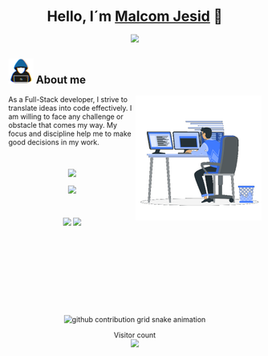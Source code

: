 <div align="center">
<h1 align="center">Hello, I´m <a href="https://aristi.dev">Malcom Jesid</a> 👋</h1>
</div>


<p align="center">
  <a href="https://github.com/DenverCoder1/readme-typing-svg">
    <img src="https://readme-typing-svg.herokuapp.com?font=Time+New+Roman&color=cyan&size=25&center=true&vCenter=true&width=600&height=100&lines=Self-taught+Software+developer,;systems+engineering+student,;I+love+learning+things+new...<3">
  </a>
</p>


## <picture><img src = "https://github.com/0xAbdulKhalid/0xAbdulKhalid/raw/main/assets/mdImages/about_me.gif" width = 50px></picture> **About me**

<picture> <img align="right" src="https://github.com/0xAbdulKhalid/0xAbdulKhalid/raw/main/assets/mdImages/Right_Side.gif" width = 250px></picture>

As a Full-Stack developer, I strive to translate ideas into code effectively. I am willing to face any challenge or obstacle that comes my way. My focus and discipline help me to make good decisions in my work.

</br>

<p align="center">
  <a href="https://skillicons.dev">
    <img src="https://skillicons.dev/icons?i=git,py,django,docker,mysql, java" />
  </a>
</p>
<p align="center">
  <a href="https://skillicons.dev">
    <img src="https://skillicons.dev/icons?i=js,html,css,react" />
  </a>
</p>

</br>

<p align="center" style="height: 180px;">
    <img style="height:10rem" src="https://github-readme-stats.vercel.app/api?username=MalcomJesid&bg_color=30,e96443,904e95&title_color=fff&text_color=fff&show_icons=true&theme=radical" />
    <img style="height:10rem;" src="https://github-readme-streak-stats.herokuapp.com/?user=MalcomJesid&theme=radical&show_icons=true&border=e4e2e2" />
</p>

<div align="center">
    <picture align="center">
      <source media="(prefers-color-scheme: dark)" srcset="https://raw.githubusercontent.com/MalcomJesid/MalcomJesid/master/assets/github-contribution-grid-snake.svg">
      <source media="(prefers-color-scheme: light)" srcset="https://raw.githubusercontent.com/MalcomJesid/MalcomJesid/master/assets/github-contribution-grid-snake.svg">
      <img alt="github contribution grid snake animation" src="https://raw.githubusercontent.com/MalcomJesid/MalcomJesid/master/assets/github-contribution-grid-snake.svg">
    </picture>
</div>

<p align="center">
  <div align="center">Visitor count</div>
  <div align="center">
    <img src="https://profile-counter.glitch.me/MalcomJesid/count.svg"/>
  </div>
</p>


